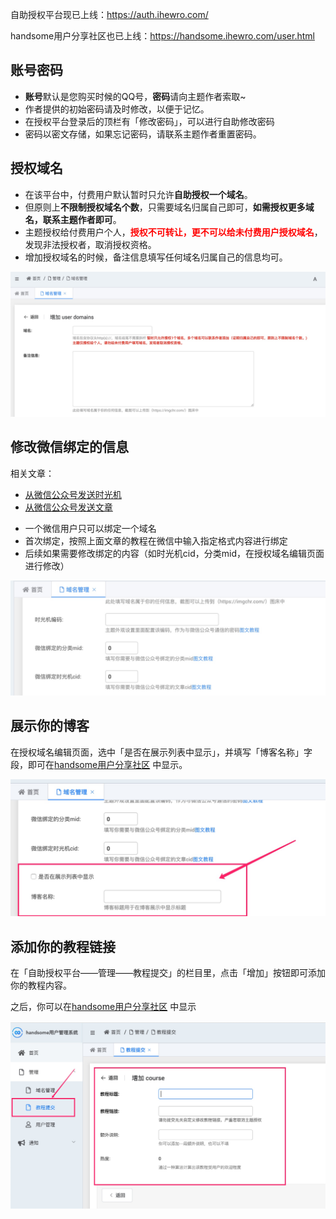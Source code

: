 自助授权平台现已上线：https://auth.ihewro.com/

handsome用户分享社区也已上线：https://handsome.ihewro.com/user.html

## 账号密码

* **账号**默认是您购买时候的QQ号，**密码**请向主题作者索取~
* 作者提供的初始密码请及时修改，以便于记忆。
* 在授权平台登录后的顶栏有「修改密码」，可以进行自助修改密码
* 密码以密文存储，如果忘记密码，请联系主题作者重置密码。


## 授权域名

* 在该平台中，付费用户默认暂时只允许**自助授权一个域名**。
* 但原则上**不限制授权域名个数**，只需要域名归属自己即可，**如需授权更多域名，联系主题作者即可**。
* 主题授权给付费用户个人，<b style="color:red">授权不可转让，更不可以给未付费用户授权域名</b>，发现非法授权者，取消授权资格。
* 增加授权域名的时候，备注信息填写任何域名归属自己的信息均可。

![](media/15686856231546.jpg ':size=500')


## 修改微信绑定的信息

相关文章：
  - [从微信公众号发送时光机](/wechat)
  - [从微信公众号发送文章](/wechat_post)

* 一个微信用户只可以绑定一个域名
* 首次绑定，按照上面文章的教程在微信中输入指定格式内容进行绑定
* 后续如果需要修改绑定的内容（如时光机cid，分类mid，在授权域名编辑页面进行修改）

![](media/15686857825704.jpg)


## 展示你的博客

在授权域名编辑页面，选中「是否在展示列表中显示」，并填写「博客名称」字段，即可在[handsome用户分享社区](https://handsome.ihewro.com/user.html) 中显示。

![](media/15686859240751.jpg ':size=500')



## 添加你的教程链接


在「自助授权平台——管理——教程提交」的栏目里，点击「增加」按钮即可添加你的教程内容。

之后，你可以在[handsome用户分享社区](https://handsome.ihewro.com/user.html) 中显示

![](media/15686859940850.jpg)


